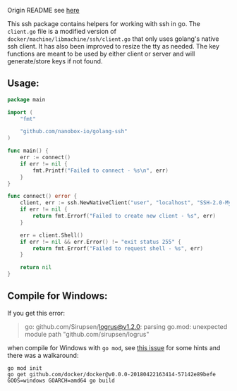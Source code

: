 Origin README see [here](https://github.com/glinton/ssh/blob/master/README.md)

This ssh package contains helpers for working with ssh in go.  The `client.go` file
is a modified version of `docker/machine/libmachine/ssh/client.go` that only
uses golang's native ssh client. It has also been improved to resize the tty as
needed. The key functions are meant to be used by either client or server
and will generate/store keys if not found.

## Usage:

```go
package main

import (
	"fmt"

	"github.com/nanobox-io/golang-ssh"
)

func main() {
	err := connect()
	if err != nil {
		fmt.Printf("Failed to connect - %s\n", err)
	}
}

func connect() error {
    client, err := ssh.NewNativeClient("user", "localhost", "SSH-2.0-MyCustomClient-1.0", 2222, nil, ssh.AuthPassword("pass"))
	if err != nil {
		return fmt.Errorf("Failed to create new client - %s", err)
	}

	err = client.Shell()
	if err != nil && err.Error() != "exit status 255" {
		return fmt.Errorf("Failed to request shell - %s", err)
	}

	return nil
}
```

## Compile for Windows:

If you get this error:

> go: github.com/Sirupsen/logrus@v1.2.0: parsing go.mod: unexpected module path "github.com/sirupsen/logrus"

when compile for Windows with `go mod`, see [this issue](https://github.com/golang/go/issues/26208)
for some hints and there was a walkaround:

    go mod init
    go get github.com/docker/docker@v0.0.0-20180422163414-57142e89befe
    GOOS=windows GOARCH=amd64 go build

